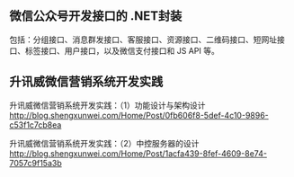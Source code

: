 ## 微信公众号开发接口的 .NET封装
包括：分组接口、消息群发接口、客服接口、资源接口、二维码接口、短网址接口、标签接口、用户接口，以及微信支付接口和 JS API 等。

## 升讯威微信营销系统开发实践
升讯威微信营销系统开发实践：（1）功能设计与架构设计  
http://blog.shengxunwei.com/Home/Post/0fb606f8-5def-4c10-9896-c53f1c7cb8ea

升讯威微信营销系统开发实践：（2）中控服务器的设计  
http://blog.shengxunwei.com/Home/Post/1acfa439-8fef-4609-8e74-7057c9f15a3b
